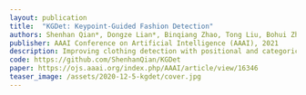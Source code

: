 ```yaml
---
layout: publication
title:  "KGDet: Keypoint-Guided Fashion Detection"
authors: Shenhan Qian*, Dongze Lian*, Binqiang Zhao, Tong Liu, Bohui Zhu, Hai Li, Shenghua Gao
publisher: AAAI Conference on Artificial Intelligence (AAAI), 2021
description: Improving clothing detection with positional and categoric clues of clothing landmarks.
code: https://github.com/ShenhanQian/KGDet
paper: https://ojs.aaai.org/index.php/AAAI/article/view/16346
teaser_image: /assets/2020-12-5-kgdet/cover.jpg
---
```


